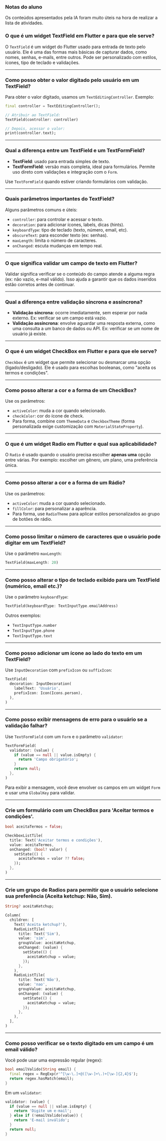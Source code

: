 
### Notas do aluno

Os conteúdos apresentados pela IA foram muito úteis na hora de realizar a lista de atividades.
### O que é um widget TextField em Flutter e para que ele serve?

O `TextField` é um widget do Flutter usado para entrada de texto pelo usuário. Ele é uma das formas mais básicas de capturar dados, como nomes, senhas, e-mails, entre outros. Pode ser personalizado com estilos, ícones, tipo de teclado e validações.

---

### Como posso obter o valor digitado pelo usuário em um TextField?

Para obter o valor digitado, usamos um `TextEditingController`. Exemplo:

```dart
final controller = TextEditingController();

// Atribuir ao TextField:
TextField(controller: controller)

// Depois, acessar o valor:
print(controller.text);
```

---

### Qual a diferença entre um TextField e um TextFormField?

* **TextField**: usado para entrada simples de texto.
* **TextFormField**: versão mais completa, ideal para formulários. Permite uso direto com validações e integração com o `Form`.

Use `TextFormField` quando estiver criando formulários com validação.

---

### Quais parâmetros importantes do TextField?

Alguns parâmetros comuns e úteis:

* `controller`: para controlar e acessar o texto.
* `decoration`: para adicionar ícones, labels, dicas (hints).
* `keyboardType`: tipo de teclado (texto, número, email, etc).
* `obscureText`: para esconder texto (ex: senhas).
* `maxLength`: limita o número de caracteres.
* `onChanged`: escuta mudanças em tempo real.

---

### O que significa validar um campo de texto em Flutter?

Validar significa verificar se o conteúdo do campo atende a alguma regra (ex: não vazio, e-mail válido). Isso ajuda a garantir que os dados inseridos estão corretos antes de continuar.

---

### Qual a diferença entre validação síncrona e assíncrona?

* **Validação síncrona**: ocorre imediatamente, sem esperar por nada externo. Ex: verificar se um campo está vazio.
* **Validação assíncrona**: envolve aguardar uma resposta externa, como uma consulta a um banco de dados ou API. Ex: verificar se um nome de usuário já existe.

---

### O que é um widget CheckBox em Flutter e para que ele serve?

`Checkbox` é um widget que permite selecionar ou desmarcar uma opção (ligado/desligado). Ele é usado para escolhas booleanas, como "aceita os termos e condições".

---

### Como posso alterar a cor e a forma de um CheckBox?

Use os parâmetros:

* `activeColor`: muda a cor quando selecionado.
* `checkColor`: cor do ícone de check.
* Para forma, combine com `ThemeData` e `CheckboxTheme` (forma personalizada exige customização com `MaterialStateProperty`).

---

### O que é um widget Radio em Flutter e qual sua aplicabilidade?

O `Radio` é usado quando o usuário precisa escolher **apenas uma** opção entre várias. Por exemplo: escolher um gênero, um plano, uma preferência única.

---

### Como posso alterar a cor e a forma de um Rádio?

Use os parâmetros:

* `activeColor`: muda a cor quando selecionado.
* `fillColor`: para personalizar a aparência.
* Para forma, use `RadioTheme` para aplicar estilos personalizados ao grupo de botões de rádio.

---

### Como posso limitar o número de caracteres que o usuário pode digitar em um TextField?

Use o parâmetro `maxLength`:

```dart
TextField(maxLength: 20)
```

---

### Como posso alterar o tipo de teclado exibido para um TextField (numérico, email etc.)?

Use o parâmetro `keyboardType`:

```dart
TextField(keyboardType: TextInputType.emailAddress)
```

Outros exemplos:

* `TextInputType.number`
* `TextInputType.phone`
* `TextInputType.text`

---

### Como posso adicionar um ícone ao lado do texto em um TextField?

Use `InputDecoration` com `prefixIcon` ou `suffixIcon`:

```dart
TextField(
  decoration: InputDecoration(
    labelText: 'Usuário',
    prefixIcon: Icon(Icons.person),
  ),
)
```

---

### Como posso exibir mensagens de erro para o usuário se a validação falhar?

Use `TextFormField` com um `Form` e o parâmetro `validator`:

```dart
TextFormField(
  validator: (value) {
    if (value == null || value.isEmpty) {
      return 'Campo obrigatório';
    }
    return null;
  },
)
```

Para exibir a mensagem, você deve envolver os campos em um widget `Form` e usar uma `GlobalKey` para validar.

---

### Crie um formulário com um CheckBox para 'Aceitar termos e condições'.

```dart
bool aceitaTermos = false;

CheckboxListTile(
  title: Text('Aceitar termos e condições'),
  value: aceitaTermos,
  onChanged: (bool? valor) {
    setState(() {
      aceitaTermos = valor ?? false;
    });
  },
)
```

---

### Crie um grupo de Radios para permitir que o usuário selecione sua preferência (Aceita ketchup: Não, Sim).

```dart
String? aceitaKetchup;

Column(
  children: [
    Text('Aceita ketchup?'),
    RadioListTile(
      title: Text('Sim'),
      value: 'sim',
      groupValue: aceitaKetchup,
      onChanged: (value) {
        setState(() {
          aceitaKetchup = value;
        });
      },
    ),
    RadioListTile(
      title: Text('Não'),
      value: 'nao',
      groupValue: aceitaKetchup,
      onChanged: (value) {
        setState(() {
          aceitaKetchup = value;
        });
      },
    ),
  ],
)
```

---

### Como posso verificar se o texto digitado em um campo é um email válido?

Você pode usar uma expressão regular (regex):

```dart
bool emailValido(String email) {
  final regex = RegExp(r'^[\w-\.]+@([\w-]+\.)+[\w-]{2,4}$');
  return regex.hasMatch(email);
}
```

Em um `validator`:

```dart
validator: (value) {
  if (value == null || value.isEmpty) {
    return 'Digite um e-mail';
  } else if (!emailValido(value)) {
    return 'E-mail inválido';
  }
  return null;
}
```
